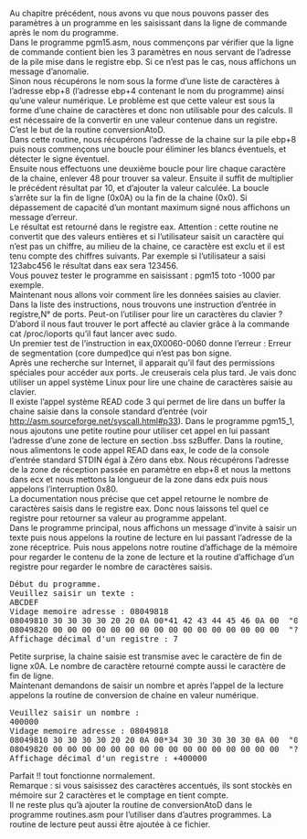 Au chapitre précédent, nous avons vu que nous pouvons passer des paramètres à un programme en les saisissant dans la ligne de commande après le nom du programme. <br>
Dans le programme pgm15.asm, nous commençons par vérifier que la ligne de commande contient bien les 3 paramètres en nous servant de l’adresse de la pile mise dans le registre ebp. Si ce n’est pas le cas, nous affichons un message d’anomalie.<br>
Sinon nous récupérons le nom sous la forme d’une liste de caractères  à l’adresse ebp+8 (l’adresse ebp+4 contenant le nom du programme) ainsi qu’une valeur numérique.
 Le problème est que cette valeur est sous la forme d’une chaine de caractères et donc non utilisable pour des calculs. Il est nécessaire de la convertir en une valeur contenue dans un registre. C’est le but de la routine conversionAtoD. <br>
Dans cette routine, nous récupérons l’adresse de la chaine sur la pile ebp+8 puis nous commençons une boucle pour éliminer les blancs éventuels, et détecter le signe éventuel.<br>
Ensuite nous effectuons une deuxième boucle pour lire chaque caractère de la chaine, enlever 48 pour trouver sa valeur. Ensuite il suffit de multiplier le précédent résultat par 10, et d’ajouter la valeur calculée. La boucle s’arrête sur la fin de ligne (0x0A) ou la fin de la chaine (0x0). Si dépassement de capacité d’un montant maximum signé nous affichons un message d’erreur. <br>
Le résultat est retourné dans le registre eax. Attention : cette routine ne convertit que des valeurs entières et si l’utilisateur saisit un caractère qui n’est pas un chiffre, au milieu de la chaine, ce caractère est exclu et il est tenu compte des chiffres suivants. Par exemple si l’utilisateur a saisi 123abc456 le résultat dans eax sera 123456.<br>
Vous pouvez tester le programme en saisissant : pgm15 toto  -1000  par exemple. <br>
Maintenant nous allons voir comment lire les données saisies au clavier. Dans la liste des instructions, nous trouvons une instruction d’entrée in registre,N° de ports. Peut-on l’utiliser pour lire un caractères du clavier ? D’abord il nous faut trouver le port affecté au clavier grâce à la commande cat /proc/ioports qu’il faut lancer avec sudo. <br>
Un premier test de l’instruction in eax,0X0060-0060 donne l’erreur : Erreur de segmentation (core dumped)ce  qui n’est pas bon signe. <br>
Après une recherche sur Internet, il apparait qu’il faut des permissions spéciales pour accéder aux ports. Je creuserais cela plus tard. Je vais donc utiliser un appel système Linux pour lire une chaine de caractères saisie au clavier. <br>
Il existe l’appel système READ code 3 qui permet de lire dans un buffer la chaine saisie dans la console standard d’entrée (voir http://asm.sourceforge.net/syscall.html#p33). Dans le programme pgm15_1, nous ajoutons une petite routine pour utiliser cet appel en lui passant l’adresse d’une zone de lecture en section .bss szBuffer.
Dans la routine, nous alimentons le code appel READ dans eax, le code de la console d’entrée standard STDIN égal à Zéro dans ebx. Nous récupérons l’adresse de la zone de réception passée en paramètre en ebp+8 et nous la mettons dans ecx et nous mettons la longueur de la zone dans edx puis nous appelons l’interruption 0x80.<br>
La documentation nous précise que cet appel retourne le nombre de caractères saisis dans le registre eax. Donc nous laissons tel quel ce registre pour retourner sa valeur au programme appelant.<br>
Dans le programme principal, nous affichons un message d’invite à saisir un texte puis nous appelons la routine de lecture en lui passant l’adresse de la zone réceptrice. Puis nous appelons notre routine d’affichage de la mémoire pour regarder le contenu de la zone de lecture et la routine d’affichage d’un registre pour regarder le nombre de caractères saisis.
<pre>
Début du programme.
Veuillez saisir un texte :
ABCDEF
Vidage memoire adresse : 08049818
08049810 30 30 30 30 20 20 0A 00*41 42 43 44 45 46 0A 00  "0000  ??ABCDEF??"
08049820 00 00 00 00 00 00 00 00 00 00 00 00 00 00 00 00  "????????????????"
Affichage décimal d'un registre : 7
</pre>
Petite surprise, la chaine saisie est transmise avec le caractère de fin de ligne x0A. Le nombre de caractère retourné compte aussi le caractère de fin de ligne.<br>
Maintenant demandons de saisir un nombre et après l’appel de la lecture appelons la routine de conversion de chaine en valeur numérique. 
<pre>Veuillez saisir un nombre :
400000
Vidage memoire adresse : 08049818
08049810 30 30 30 30 20 20 0A 00*34 30 30 30 30 30 0A 00  "0000  ??400000??"
08049820 00 00 00 00 00 00 00 00 00 00 00 00 00 00 00 00  "????????????????"
Affichage décimal d'un registre : +400000
</pre>
Parfait !!  tout fonctionne normalement.<br>
Remarque : si vous saisissez des caractères accentués, ils sont stockès en mémoire sur 2 caractères et le comptage en tient compte.<br>
Il ne reste plus qu’à ajouter la routine de conversionAtoD dans le programme routines.asm pour l’utiliser dans d’autres programmes. La routine de lecture peut aussi être ajoutée à ce fichier.<br>
